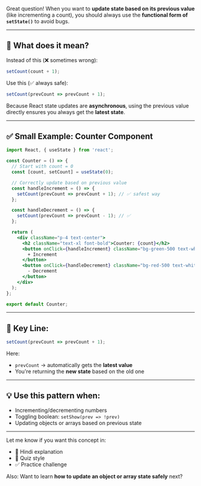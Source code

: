 Great question!
When you want to **update state based on its previous value** (like incrementing a count), you should always use the **functional form of `setState()`** to avoid bugs.

---

## 🧠 **What does it mean?**

Instead of this (❌ sometimes wrong):

```js
setCount(count + 1);
```

Use this (✅ always safe):

```js
setCount(prevCount => prevCount + 1);
```

Because React state updates are **asynchronous**, using the previous value directly ensures you always get the **latest state**.

---

## ✅ Small Example: Counter Component

```jsx
import React, { useState } from 'react';

const Counter = () => {
  // Start with count = 0
  const [count, setCount] = useState(0);

  // Correctly update based on previous value
  const handleIncrement = () => {
    setCount(prevCount => prevCount + 1); // ✅ safest way
  };

  const handleDecrement = () => {
    setCount(prevCount => prevCount - 1); // ✅
  };

  return (
    <div className="p-4 text-center">
      <h2 className="text-xl font-bold">Counter: {count}</h2>
      <button onClick={handleIncrement} className="bg-green-500 text-white px-4 py-2 m-2 rounded">
        + Increment
      </button>
      <button onClick={handleDecrement} className="bg-red-500 text-white px-4 py-2 m-2 rounded">
        - Decrement
      </button>
    </div>
  );
};

export default Counter;
```

---

## 🔎 Key Line:

```js
setCount(prevCount => prevCount + 1);
```

Here:

* `prevCount` → automatically gets the **latest value**
* You're returning the **new state** based on the old one

---

## 💡 Use this pattern when:

* Incrementing/decrementing numbers
* Toggling boolean: `setShow(prev => !prev)`
* Updating objects or arrays based on previous state

---

Let me know if you want this concept in:

* 📄 Hindi explanation
* 🧪 Quiz style
* ✅ Practice challenge

Also: Want to learn **how to update an object or array state safely** next?
